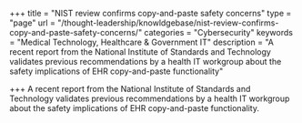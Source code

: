 +++
title = "NIST review confirms copy-and-paste safety concerns"
type = "page"
url = "/thought-leadership/knowldgebase/nist-review-confirms-copy-and-paste-safety-concerns/"
categories = "Cybersecurity"
keywords = "Medical Technology, Healthcare & Government IT"
description = "A recent report from the National Institute of Standards and Technology validates previous recommendations by a health IT workgroup about the safety implications of EHR copy-and-paste functionality"
 
+++
A recent report from the National Institute of Standards and Technology validates previous recommendations by a health IT workgroup about the safety implications of EHR copy-and-paste functionality.